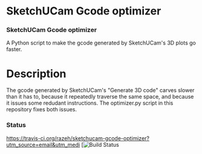 SketchUCam Gcode optimizer
==========================

### SketchUCam Gcode optimizer

A Python script to make the gcode generated by SketchUCam's 3D plots go faster.

Description
===========

The gcode generated by SketchUCam's "Generate 3D code" carves slower than it has to, because it repeatedly traverse the same space, and because it issues some redudant instructions.  The optimizer.py script in this repository fixes both issues.


### Status
https://travis-ci.org/razeh/sketchucam-gcode-optimizer?utm_source=email&utm_medi
[![Build Status](https://travis-ci.org/razeh/sketchucam-gcode-optimizer?utm_source=email&utm_medium=notification#)